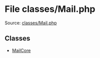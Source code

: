 File classes/Mail.php
=========

Source: [classes/Mail.php](https://github.com/PrestaShop/PrestaShop/blob/1.6.1.1/classes/Mail.php)


Classes
-------

* [MailCore](class.MailCore.md)


